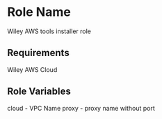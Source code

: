 Role Name
=========

Wiley AWS tools installer role

Requirements
------------

Wiley AWS Cloud

Role Variables
--------------

cloud   - VPC Name
proxy   - proxy name without port
